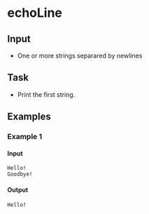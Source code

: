 # echoLine

## Input

- One or more strings separared by newlines

## Task

- Print the first string.

## Examples

### Example 1

#### Input

```
Hello!
Goodbye!
```

#### Output

```
Hello!
```
